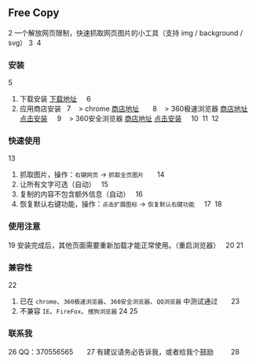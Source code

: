 ## Free Copy    
2
一个解放网页限制，快速抓取网页图片的小工具（支持 img / background / svg）
3
​
4
### 安装    
5
1. 下载安装 [下载地址](https://raw.githubusercontent.com/KawayAlpaka/FreeCopy/master/dist/FreeCopy.crx)    
6
2. 应用商店安装   
7
    > chrome [商店地址](https://chrome.google.com/webstore/detail/free-copy/gdaoibmnacfglambidmemmabjdkgaifd)       
8
    > 360极速浏览器 [商店地址](https://ext.chrome.360.cn/webstore/search/Free%20Copy) [点击安装](http://download.chrome.360.cn/ext/FreeCopy_0.0.2.crx)    
9
    > 360安全浏览器 [商店地址](https://ext.se.360.cn/webstore/search/Free%20Copy) [点击安装](https://download.se.360.cn/ext/FreeCopy_0.0.6.crx)    
10
​
11
​
12
### 快速使用    
13
1. 抓取图片，操作：`右键网页` -> `抓取全页图片`       
14
2. 让所有文字可选（自动）  
15
3. 复制的内容不包含额外信息（自动）   
16
4. 恢复默认右键功能，操作：`点击扩展图标` -> `恢复默认右键功能`     
17
​
18
### 使用注意    
19
安装完成后，其他页面需要重新加载才能正常使用。（重启浏览器）   
20
​
21
### 兼容性      
22
1. 已在 `chrome`、`360极速浏览器`、`360安全浏览器`、`QQ浏览器` 中测试通过       
23
2. 不兼容 `IE`、`FireFox`、`搜狗浏览器`
24
​
25
### 联系我      
26
QQ：370556565       
27
有建议请务必告诉我，或者给我个鼓励        
28

